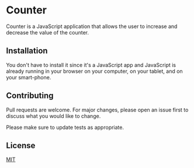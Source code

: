 # Counter
Counter is a JavaScript application that allows the user to increase and decrease the value of the counter.

## Installation
You don't have to install it since it's a JavaScript app and JavaScript is already running in your browser on your computer, on your tablet, and on your smart-phone.

## Contributing
Pull requests are welcome. For major changes, please open an issue first to discuss what you would like to change.

Please make sure to update tests as appropriate.

## License
[MIT](https://choosealicense.com/licenses/mit/)
